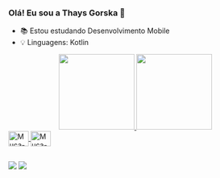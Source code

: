 ### Olá! Eu sou a Thays Gorska 👋

- 📚 Estou estudando Desenvolvimento Mobile
- 💡 Linguagens: Kotlin

<div align="center">
  <a href="https://github.com/ThaysGorska">
  <img height="150em" src="https://github-readme-stats.vercel.app/api?username=ThaysGorska&show_icons=true&theme=cobalt&include_all_commits=true&count_private=true"/>
  <img height="150em" src="https://github-readme-stats.vercel.app/api/top-langs/?username=ThaysGorska&layout=compact&langs_count=7&theme=cobalt"/>
</div>

<div style="display: inline_block" >
  <img align="center" alt="Muca-Kotlin" height="30" width="40" src="https://cdn.jsdelivr.net/gh/devicons/devicon/icons/kotlin/kotlin-original.svg">
  <img align="center" alt="Muca-Android" height="30" width="40" src="https://cdn.jsdelivr.net/gh/devicons/devicon/icons/android/android-plain-wordmark.svg">
</div>

##

<div> 
  <a href = "mailto:thays.gorska@gmail.com"><img src="https://img.shields.io/badge/-Gmail-%23333?style=for-the-badge&logo=gmail&logoColor=white" target="_blank"></a>
  <a href="https://www.linkedin.com/in/thays-gorska-71313b7a" target="_blank"><img src="https://img.shields.io/badge/-LinkedIn-%230077B5?style=for-the-badge&logo=linkedin&logoColor=white" target="_blank"></a> 
 
</div>
